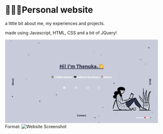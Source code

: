 # 👩🏾‍💻Personal website

a little bit about me, my experiences and projects.

made using Javascript, HTML, CSS and a bit of JQuery! 

![Website Screenshot](/images/website.png)
Format: ![Website Screenshot](url)

